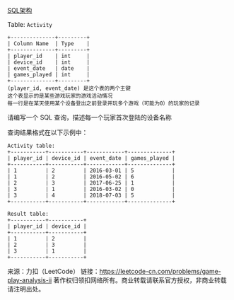 [SQL架构](https://github.com/Zhenghao-Liu/LeetCode_problem-and-solution/blob/master/0521.游戏玩法分析II/PROBLEM.sql)

Table: ```Activity```
```
+--------------+---------+
| Column Name  | Type    |
+--------------+---------+
| player_id    | int     |
| device_id    | int     |
| event_date   | date    |
| games_played | int     |
+--------------+---------+
(player_id, event_date) 是这个表的两个主键
这个表显示的是某些游戏玩家的游戏活动情况
每一行是在某天使用某个设备登出之前登录并玩多个游戏（可能为0）的玩家的记录
```
请编写一个 SQL 查询，描述每一个玩家首次登陆的设备名称

查询结果格式在以下示例中：
```
Activity table:
+-----------+-----------+------------+--------------+
| player_id | device_id | event_date | games_played |
+-----------+-----------+------------+--------------+
| 1         | 2         | 2016-03-01 | 5            |
| 1         | 2         | 2016-05-02 | 6            |
| 2         | 3         | 2017-06-25 | 1            |
| 3         | 1         | 2016-03-02 | 0            |
| 3         | 4         | 2018-07-03 | 5            |
+-----------+-----------+------------+--------------+

Result table:
+-----------+-----------+
| player_id | device_id |
+-----------+-----------+
| 1         | 2         |
| 2         | 3         |
| 3         | 1         |
+-----------+-----------+
```

来源：力扣（LeetCode）
链接：https://leetcode-cn.com/problems/game-play-analysis-ii
著作权归领扣网络所有。商业转载请联系官方授权，非商业转载请注明出处。
